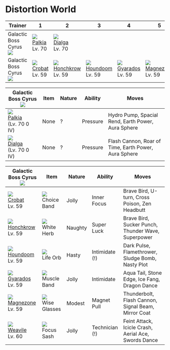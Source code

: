 # Distortion World

Trainer                           | 1                                | 2                                   | 3                                  | 4                                  | 5                                   | 6                                 | 
---                               | ---                              | ---                                 | ---                                | ---                                | ---                                 | ---                               | 
Galactic Boss Cyrus<br>![][cyrus] | ![][484]<br> [Palkia]<br> Lv. 70 | ![][483]<br> [Dialga]<br> Lv. 70    | &nbsp;                             | &nbsp;                             | &nbsp;                              | &nbsp;                            | 
Galactic Boss Cyrus<br>![][cyrus] | ![][169]<br> [Crobat]<br> Lv. 59 | ![][430]<br> [Honchkrow]<br> Lv. 59 | ![][229]<br> [Houndoom]<br> Lv. 59 | ![][130]<br> [Gyarados]<br> Lv. 59 | ![][462]<br> [Magnezone]<br> Lv. 59 | ![][461]<br> [Weavile]<br> Lv. 60 | 

Galactic Boss Cyrus<br>![][cyrus]        | Item | Nature | Ability  | Moves                                                | 
---                                      | ---  | ---    | ---      | ---                                                  | 
![][484]<br> [Palkia]<br> (Lv. 70  0 IV) | None | ?      | Pressure | Hydro Pump, Spacial Rend, Earth Power, Aura Sphere   | 
![][483]<br> [Dialga]<br> (Lv. 70  0 IV) | None | ?      | Pressure | Flash Cannon, Roar of Time, Earth Power, Aura Sphere | 

Galactic Boss Cyrus<br>![][cyrus]   | Item                               | Nature  | Ability        | Moves                                                | 
---                                 | ---                                | ---     | ---            | ---                                                  | 
![][169]<br> [Crobat]<br> Lv. 59    | ![][choice-band]<br> Choice Band   | Jolly   | Inner Focus    | Brave Bird, U-turn, Cross Poison, Zen Headbutt       | 
![][430]<br> [Honchkrow]<br> Lv. 59 | ![][white-herb]<br> White Herb     | Naughty | Super Luck     | Brave Bird, Sucker Punch, Thunder Wave, Superpower   | 
![][229]<br> [Houndoom]<br> Lv. 59  | ![][life-orb]<br> Life Orb         | Hasty   | Intimidate (!) | Dark Pulse, Flamethrower, Sludge Bomb, Nasty Plot    | 
![][130]<br> [Gyarados]<br> Lv. 59  | ![][muscle-band]<br> Muscle Band   | Jolly   | Intimidate     | Aqua Tail, Stone Edge, Ice Fang, Dragon Dance        | 
![][462]<br> [Magnezone]<br> Lv. 59 | ![][wise-glasses]<br> Wise Glasses | Modest  | Magnet Pull    | Thunderbolt, Flash Cannon, Signal Beam, Mirror Coat  | 
![][461]<br> [Weavile]<br> Lv. 60   | ![][focus-sash]<br> Focus Sash     | Jolly   | Technician (!) | Feint Attack, Icicle Crash, Aerial Ace, Swords Dance | 

[Gyarados]: ../../pokemon_changes/130/
[Crobat]: ../../pokemon_changes/169/
[Houndoom]: ../../pokemon_changes/229/
[Honchkrow]: ../../pokemon_changes/430/
[Weavile]: ../../pokemon_changes/461/
[Magnezone]: ../../pokemon_changes/462/
[Dialga]: ../../pokemon_changes/483/
[Palkia]: ../../pokemon_changes/484/
[choice-band]: ../img/items/choice-band.png
[focus-sash]: ../img/items/focus-sash.png
[life-orb]: ../img/items/life-orb.png
[muscle-band]: ../img/items/muscle-band.png
[white-herb]: ../img/items/white-herb.png
[wise-glasses]: ../img/items/wise-glasses.png
[130]: ../img/pokemon/130.png
[169]: ../img/pokemon/169.png
[229]: ../img/pokemon/229.png
[430]: ../img/pokemon/430.png
[461]: ../img/pokemon/461.png
[462]: ../img/pokemon/462.png
[483]: ../img/pokemon/483.png
[484]: ../img/pokemon/484.png
[cyrus]: ../img/trainer/cyrus.png
